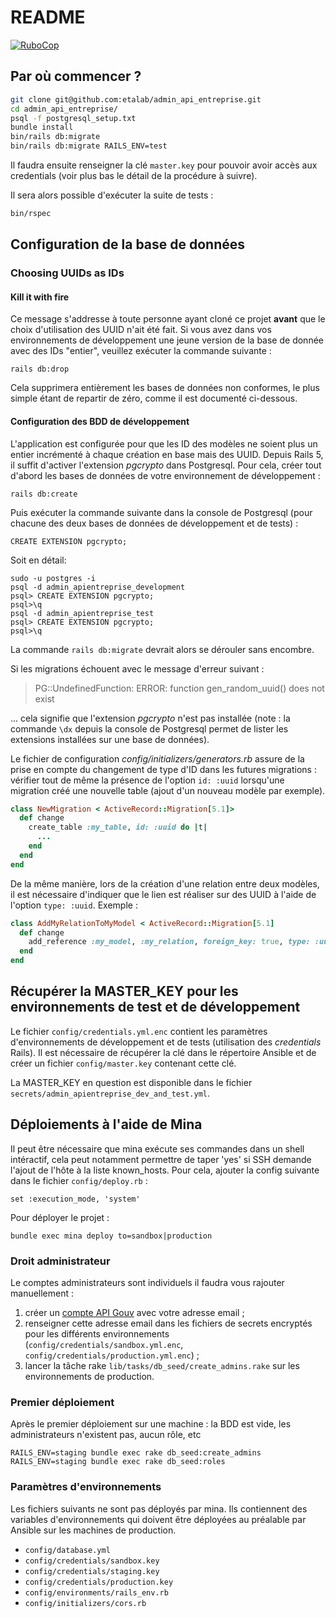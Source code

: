 # README

[![RuboCop](https://github.com/etalab/admin_api_entreprise/workflows/RuboCop/badge.svg?branch=master)](https://github.com/etalab/admin_api_entreprise/actions?query=workflow%3Arubocop+branch%3Amaster)

## Par où commencer ?

```sh
git clone git@github.com:etalab/admin_api_entreprise.git
cd admin_api_entreprise/
psql -f postgresql_setup.txt
bundle install
bin/rails db:migrate
bin/rails db:migrate RAILS_ENV=test
```

Il faudra ensuite renseigner la clé `master.key` pour pouvoir avoir accès aux
credentials (voir plus bas le détail de la procédure à suivre).

Il sera alors possible d'exécuter la suite de tests :

```sh
bin/rspec
```

## Configuration de la base de données

### Choosing UUIDs as IDs

#### Kill it with fire

Ce message s'addresse à toute personne ayant cloné ce projet **avant** que le
choix d'utilisation des UUID n'ait été fait. Si vous avez dans vos
environnements de développement une jeune version de la base de donnée avec des
IDs "entier", veuillez exécuter la commande suivante :

`rails db:drop`

Cela supprimera entièrement les bases de données non conformes, le plus simple
étant de repartir de zéro, comme il est documenté ci-dessous.

#### Configuration des BDD de développement

L'application est configurée pour que les ID des modèles ne soient plus un entier
incrémenté à chaque création en base mais des UUID. Depuis Rails 5, il suffit
d'activer l'extension _pgcrypto_ dans Postgresql. Pour cela, créer tout d'abord
les bases de données de votre environnement de développement :

`rails db:create`

Puis exécuter la commande suivante dans la console de Postgresql (pour chacune
des deux bases de données de développement et de tests) :

`CREATE EXTENSION pgcrypto;`

Soit en détail:

```
sudo -u postgres -i
psql -d admin_apientreprise_development
psql> CREATE EXTENSION pgcrypto;
psql>\q
psql -d admin_apientreprise_test
psql> CREATE EXTENSION pgcrypto;
psql>\q
```

La commande `rails db:migrate` devrait alors se dérouler sans encombre.

Si les migrations échouent avec le message d'erreur suivant :

> PG::UndefinedFunction: ERROR:  function gen_random_uuid() does not exist

... cela signifie que l'extension _pgcrypto_ n'est pas installée (note : la
commande `\dx` depuis la console de Postgresql permet de lister les extensions
installées sur une base de données).

Le fichier de configuration _config/initializers/generators.rb_ assure de la prise
en compte du changement de type d'ID dans les futures migrations : vérifier tout
de même la présence de l'option `id: :uuid` lorsqu'une migration créé une
nouvelle table (ajout d'un nouveau modèle par exemple).

```ruby
class NewMigration < ActiveRecord::Migration[5.1]>
  def change
    create_table :my_table, id: :uuid do |t|
      ...
    end
  end
end
```

De la même manière, lors de la création d'une relation entre deux modèles, il
est nécessaire d'indiquer que le lien est réaliser sur des UUID à l'aide de
l'option `type: :uuid`. Exemple :

```ruby
class AddMyRelationToMyModel < ActiveRecord::Migration[5.1]
  def change
    add_reference :my_model, :my_relation, foreign_key: true, type: :uuid, index: true
  end
end
```

## Récupérer la MASTER_KEY pour les environnements de test et de développement

Le fichier `config/credentials.yml.enc` contient les paramètres d'environnements
de développement et de tests (utilisation des _credentials_ Rails). Il est
nécessaire de récupérer la clé dans le répertoire Ansible et de créer un fichier
`config/master.key` contenant cette clé.

La MASTER_KEY en question est disponible dans le fichier
`secrets/admin_apientreprise_dev_and_test.yml`.

## Déploiements à l'aide de Mina

Il peut être nécessaire que mina exécute ses commandes dans un shell intéractif,
cela peut notamment permettre de taper 'yes' si SSH demande l'ajout de l'hôte à
la liste known_hosts.
Pour cela, ajouter la config suivante dans le fichier `config/deploy.rb` :

    set :execution_mode, 'system'

Pour déployer le projet :

    bundle exec mina deploy to=sandbox|production

### Droit administrateur

Le comptes administrateurs sont individuels il faudra vous rajouter manuellement :

1. créer un [compte API Gouv](https://auth.api.gouv.fr/users/sign-up) avec votre
adresse email ;
2. renseigner cette adresse email dans les fichiers de secrets encryptés pour
les différents environnements (`config/credentials/sandbox.yml.enc`,
`config/credentials/production.yml.enc`) ;
3. lancer la tâche rake `lib/tasks/db_seed/create_admins.rake` sur les
environnements de production.

### Premier déploiement

Après le premier déploiement sur une machine : la BDD est vide, les
administrateurs n'existent pas, aucun rôle, etc

    RAILS_ENV=staging bundle exec rake db_seed:create_admins
    RAILS_ENV=staging bundle exec rake db_seed:roles

### Paramètres d'environnements

Les fichiers suivants ne sont pas déployés par mina. Ils contiennent des
variables d'environnements qui doivent être déployées au préalable par Ansible
sur les machines de production.

* `config/database.yml`
* `config/credentials/sandbox.key`
* `config/credentials/staging.key`
* `config/credentials/production.key`
* `config/environments/rails_env.rb`
* `config/initializers/cors.rb`

